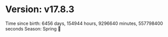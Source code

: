 # Version: v17.8.3
Time since birth: 6456 days, 154944 hours, 9296640 minutes, 557798400 seconds
Season: Spring 🌸
